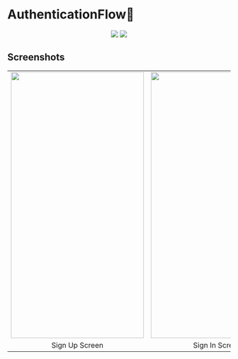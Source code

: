 # AuthenticationFlow🤖

 <p align="center">
  <img src="https://img.shields.io/badge/kotlin-%237F52FF.svg?style=for-the-badge&logo=kotlin&logoColor=white" />
  <img src="https://img.shields.io/badge/Android-3DDC84?style=for-the-badge&logo=android&logoColor=white" />  
  </p>
  
  ## Screenshots
<table>
<tr>
<td> <img src = "https://user-images.githubusercontent.com/52368582/214212148-85db5340-975c-4b9c-955a-283b58eda964.jpg" width="300" height="600" ></td>
<td><img src = "https://user-images.githubusercontent.com/52368582/214212186-56d621c5-3227-4f4a-8c5e-64f25aac4ff6.jpg" width="300" height="600" ></td>
<td> <img src = "https://user-images.githubusercontent.com/52368582/214212223-cda8cdce-96d3-407a-a13a-1d8e053a84a2.jpg" width="300" height="600" ></td>
</tr>

<tr>
<td align="center">Sign Up Screen</td>
<td align="center">Sign In Screen</td>
<td align="center">Verification Screen</td>
</tr>
</table>


